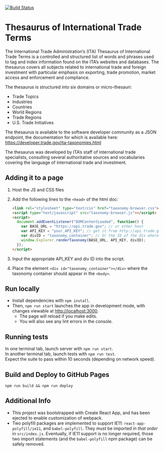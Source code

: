 [![Build Status](https://travis-ci.org/GovWizely/taxonomy-browser.svg?branch=master)](https://travis-ci.org/GovWizely/taxonomy-browser)

# Thesaurus of International Trade Terms

The International Trade Administration’s (ITA) Thesaurus of International Trade Terms is a controlled and structured list of words and phrases used to tag and index information found on the ITA’s websites and databases. The thesaurus covers all subjects related to international trade and foreign investment with particular emphasis on exporting, trade promotion, market access and enforcement and compliance.

The thesaurus is structured into six domains or micro-thesauri:
* Trade Topics
* Industries
* Countries
* World Regions
* Trade Regions
* U.S. Trade Initiatives

The thesaurus is available to the software developer community as a JSON endpoint, the documentation for which is available here: https://developer.trade.gov/ita-taxonomies.html

The thesaurus was developed by ITA’s staff of international trade specialists, consulting several authoritative sources and vocabularies covering the language of international trade and investment.

## Adding it to a page
1. Host the JS and CSS files
2. Add the following lines to the `<head>` of the html doc:

    ```html
    <link rel="stylesheet" type="text/css" href="taxonomy-browser.css">
    <script type="text/javascript" src="taxonomy-browser.js"></script>
    <script>
      document.addEventListener("DOMContentLoaded", function() {
        var BASE_URL = "https://api.trade.gov"; // or other host
        var API_KEY = "your_API_KEY"; // get it from http://api.trade.gov/
        var divID = "taxonomy_container"; // Or the ID of the div where you'd like it to appear
        window.Explorer.renderTaxonomy(BASE_URL, API_KEY, divID);
      });
    </script>
    ```

3. Input the appropriate API_KEY and div ID into the script.
4. Place the element `<div id="taxonomy_container"></div>` where the taxonomy container should appear in the `<body>`.

## Run locally
  * Install dependencies with `npm install`.
  * Then, `npm run start` launches the app in development mode, with changes viewable at [http://localhost:3000](http://localhost:3000).  
    * The page will reload if you make edits.<br>
    * You will also see any lint errors in the console.

## Running tests
In one terminal tab, launch server with `npm run start`.  
In another terminal tab, launch tests with `npm run test`.  
Expect the suite to pass within 10 seconds (depending on network speed).

## Build and Deploy to GitHub Pages
`npm run build && npm run deploy`

## Additional Info
* This project was bootstrapped with Create React App, and has been ejected to enable customization of webpack.
* Two polyfill packages are implemented to support IE11: `react-app-polyfill/ie11`, and `babel-polyfill`.  They must be imported *in that order* in `src/index.js`.  Eventually, if IE11 support is no longer required, those two import statements (and the `babel-polyfill` npm package) can be safely removed.